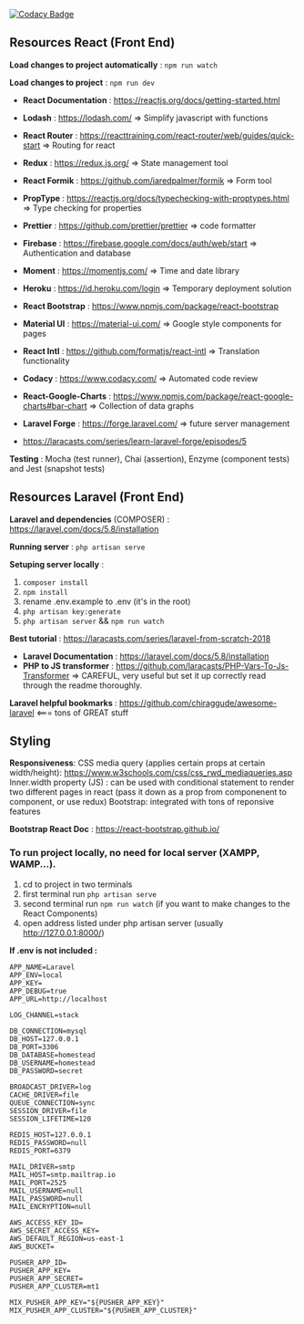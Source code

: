 [![Codacy Badge](https://api.codacy.com/project/badge/Grade/ce485bd5c4c047cd8962ff2ca1597927)](https://www.codacy.com?utm_source=github.com&amp;utm_medium=referral&amp;utm_content=ajaypatel24/m3&amp;utm_campaign=Badge_Grade)

## Resources React (Front End)

**Load changes to project automatically** : `npm run watch`

**Load changes to project** : `npm run dev`

* **React Documentation** : https://reactjs.org/docs/getting-started.html 
* **Lodash** : https://lodash.com/ => Simplify javascript with functions 
* **React Router** : https://reacttraining.com/react-router/web/guides/quick-start => Routing for react
* **Redux** : https://redux.js.org/ => State management tool
* **React Formik** : https://github.com/jaredpalmer/formik => Form tool
* **PropType** : https://reactjs.org/docs/typechecking-with-proptypes.html => Type checking for properties
* **Prettier** : https://github.com/prettier/prettier => code formatter
* **Firebase** : https://firebase.google.com/docs/auth/web/start => Authentication and database
* **Moment** : https://momentjs.com/ => Time and date library
* **Heroku** : https://id.heroku.com/login => Temporary deployment solution 
* **React Bootstrap** : https://www.npmjs.com/package/react-bootstrap
* **Material UI** : https://material-ui.com/ => Google style components for pages 
* **React Intl** : https://github.com/formatjs/react-intl => Translation functionality
* **Codacy** : https://www.codacy.com/ => Automated code review 
* **React-Google-Charts** : https://www.npmjs.com/package/react-google-charts#bar-chart => Collection of data graphs

* **Laravel Forge** : https://forge.laravel.com/ => future server management
* https://laracasts.com/series/learn-laravel-forge/episodes/5


**Testing** : Mocha (test runner), Chai (assertion), Enzyme (component tests) and Jest (snapshot tests)

## Resources Laravel (Front End)

**Laravel and dependencies** (COMPOSER) : https://laravel.com/docs/5.8/installation

**Running server** : `php artisan serve`

**Setuping server locally** :
1. `composer install`
2. `npm install`
3. rename .env.example to .env (it's in the root)
4. `php artisan key:generate`
5. `php artisan server` && `npm run watch`

**Best tutorial** : https://laracasts.com/series/laravel-from-scratch-2018

* **Laravel Documentation** : https://laravel.com/docs/5.8/installation
* **PHP to JS transformer** : https://github.com/laracasts/PHP-Vars-To-Js-Transformer => CAREFUL, very useful but set it up correctly read through the readme thoroughly.

**Laravel helpful bookmarks** : https://github.com/chiraggude/awesome-laravel <=== tons of GREAT stuff 


## Styling

**Responsiveness**:
CSS media query (applies certain props at certain width/height): https://www.w3schools.com/css/css_rwd_mediaqueries.asp
Inner.width property (JS) : can be used with conditional statement to render two different pages in react (pass it down as a prop from componenent to component, or use redux)
Bootstrap: integrated with tons of reponsive features

**Bootstrap React Doc** : https://react-bootstrap.github.io/

### To run project locally, no need for local server (XAMPP, WAMP...).
1. cd to project in two terminals
2. first terminal run `php artisan serve`
3. second terminal run `npm run watch` (if you want to make changes to the React Components)
4. open address listed under php artisan server (usually http://127.0.0.1:8000/)


**If .env is not included :**

```
APP_NAME=Laravel
APP_ENV=local
APP_KEY=
APP_DEBUG=true
APP_URL=http://localhost

LOG_CHANNEL=stack

DB_CONNECTION=mysql
DB_HOST=127.0.0.1
DB_PORT=3306
DB_DATABASE=homestead
DB_USERNAME=homestead
DB_PASSWORD=secret

BROADCAST_DRIVER=log
CACHE_DRIVER=file
QUEUE_CONNECTION=sync
SESSION_DRIVER=file
SESSION_LIFETIME=120

REDIS_HOST=127.0.0.1
REDIS_PASSWORD=null
REDIS_PORT=6379

MAIL_DRIVER=smtp
MAIL_HOST=smtp.mailtrap.io
MAIL_PORT=2525
MAIL_USERNAME=null
MAIL_PASSWORD=null
MAIL_ENCRYPTION=null

AWS_ACCESS_KEY_ID=
AWS_SECRET_ACCESS_KEY=
AWS_DEFAULT_REGION=us-east-1
AWS_BUCKET=

PUSHER_APP_ID=
PUSHER_APP_KEY=
PUSHER_APP_SECRET=
PUSHER_APP_CLUSTER=mt1

MIX_PUSHER_APP_KEY="${PUSHER_APP_KEY}"
MIX_PUSHER_APP_CLUSTER="${PUSHER_APP_CLUSTER}"
```
